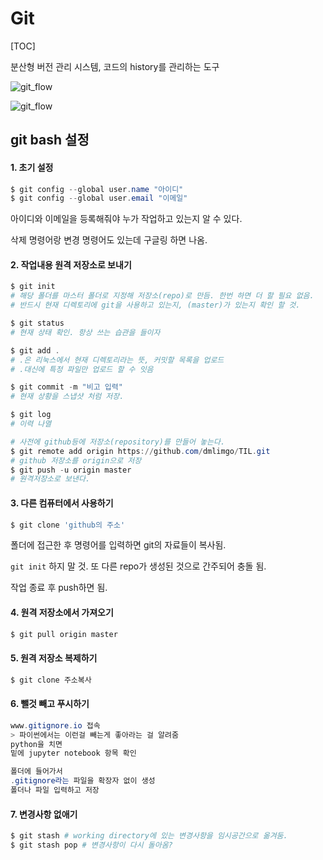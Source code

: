 # Git

[TOC]



분산형 버전 관리 시스템, 코드의 history를 관리하는 도구

![git_flow](C:\Users\student\Desktop\TIL\picture\git_flow.PNG)

![git_flow](C:\Users\Lim\Desktop\SSAFY\TIL\picture\git_flow.PNG)



## git bash 설정

#### 1. 초기 설정

```powershell
$ git config --global user.name "아이디"
$ git config --global user.email "이메일"
```

아이디와 이메일을 등록해줘야 누가 작업하고 있는지 알 수 있다.

삭제 명령어랑 변경 명령어도 있는데 구글링 하면 나옴.



#### 2. 작업내용 원격 저장소로 보내기

```powershell
$ git init 
# 해당 폴더를 마스터 폴더로 지정해 저장소(repo)로 만듬. 한번 하면 더 할 필요 없음.
# 반드시 현재 디렉토리에 git을 사용하고 있는지, (master)가 있는지 확인 할 것.
```

```powershell
$ git status		
# 현재 상태 확인. 항상 쓰는 습관을 들이자
```

```powershell
$ git add . 		
# .은 리눅스에서 현재 디렉토리라는 뜻, 커밋할 목록을 업로드
# .대신에 특정 파일만 업로드 할 수 잇음
```

```powershell
$ git commit -m "비고 입력" 	
# 현재 상황을 스냅샷 처럼 저장.
```

```powershell
$ git log 
# 이력 나열
```

```powershell
# 사전에 github등에 저장소(repository)를 만들어 놓는다.
$ git remote add origin https://github.com/dmlimgo/TIL.git
# github 저장소를 origin으로 저장
$ git push -u origin master
# 원격저장소로 보낸다.
```



#### 3. 다른 컴퓨터에서 사용하기

```powershell
$ git clone 'github의 주소'
```

폴더에 접근한 후 명령어를 입력하면 git의 자료들이 복사됨.

`git init` 하지 말 것. 또 다른 repo가 생성된 것으로 간주되어 충돌 됨.

작업 종료 후 push하면 됨.



#### 4. 원격 저장소에서 가져오기

```powershell
$ git pull origin master
```



#### 5. 원격 저장소 복제하기

```powershell
$ git clone 주소복사
```



#### 6. 뺄것 빼고 푸시하기

```powershell
www.gitignore.io 접속
> 파이썬에서는 이런걸 빼는게 좋아라는 걸 알려줌
python을 치면
밑에 jupyter notebook 항목 확인
```

```powershell
폴더에 들어가서
.gitignore라는 파일을 확장자 없이 생성
폴더나 파일 입력하고 저장
```



#### 7. 변경사항 없애기

```powershell
$ git stash # working directory에 있는 변경사항을 임시공간으로 옮겨둠.
$ git stash pop # 변경사항이 다시 돌아옴?
```

